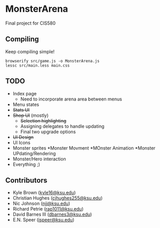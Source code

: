 # MonsterArena

Final project for CIS580

## Compiling

Keep compiling simple!

```browserify src/game.js -o MonsterArena.js```  
```lessc src/main.less main.css```

## TODO

* Index page  
    * Need to incorporate arena area between menus
* Menu states
* ~~Stats UI~~
* ~~Shop UI~~ (mostly)  
    * ~~Selection highlighting~~
    * Assigning delegates to handle updating
    * Final two upgrade options
* ~~UI Design~~
* UI Icons
* Monster sprites
   *Monster Movment
   *MOnster Animation
   *Monster UPdating/Rendering
* Monster/Hero interaction
* Everything ;)

## Contributors

* Kyle Brown (kyle16@ksu.edu)
* Christian Hughes (cjhughes255@ksu.edu)
* Nic Johnson (njj@ksu.edu)
* Richard Petrie (rap1011@ksu.edu)
* David Barnes III (dbarnes3@ksu.edu)
* E.N. Speer (ispeer@ksu.edu)


